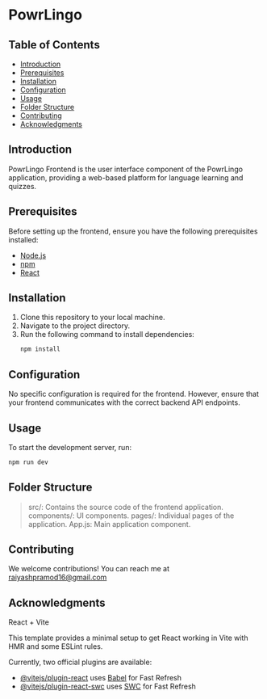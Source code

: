 # PowrLingo

## Table of Contents
- [Introduction](#introduction)
- [Prerequisites](#prerequisites)
- [Installation](#installation)
- [Configuration](#configuration)
- [Usage](#usage)
- [Folder Structure](#folder-structure)
- [Contributing](#contributing)
- [Acknowledgments](#acknowledgments)

## Introduction
PowrLingo Frontend is the user interface component of the PowrLingo application, providing a web-based platform for language learning and quizzes.

## Prerequisites
Before setting up the frontend, ensure you have the following prerequisites installed:
- [Node.js](https://nodejs.org/)
- [npm](https://www.npmjs.com/)
- [React](https://reactjs.org/)

## Installation
1. Clone this repository to your local machine.
2. Navigate to the project directory.
3. Run the following command to install dependencies:
   ```bash
   npm install
    ```

## Configuration
No specific configuration is required for the frontend. However, ensure that your frontend communicates with the correct backend API endpoints.

## Usage
To start the development server, run:
```bash
npm run dev
```

## Folder Structure
>src/: Contains the source code of the frontend application.
  >components/: UI components.
  >pages/: Individual pages of the application.
  >App.js: Main application component.
  
## Contributing
We welcome contributions! You can reach me at raiyashpramod16@gmail.com

## Acknowledgments

React + Vite

This template provides a minimal setup to get React working in Vite with HMR and some ESLint rules.

Currently, two official plugins are available:

- [@vitejs/plugin-react](https://github.com/vitejs/vite-plugin-react/blob/main/packages/plugin-react/README.md) uses [Babel](https://babeljs.io/) for Fast Refresh
- [@vitejs/plugin-react-swc](https://github.com/vitejs/vite-plugin-react-swc) uses [SWC](https://swc.rs/) for Fast Refresh
